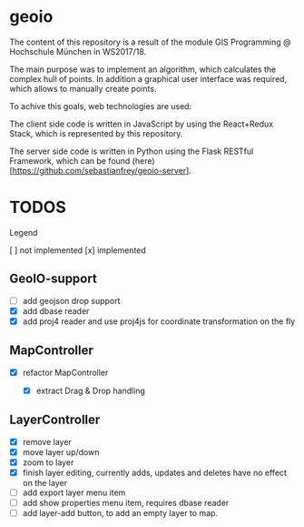 # geoio

The content of this repository is a result of the module GIS Programming @ Hochschule München in WS2017/18. 

The main purpose was to implement an algorithm, which calculates the complex hull of points. In addition a graphical user interface was required, which allows to manually create points.

To achive this goals, web technologies are used:

The client side code is written in JavaScript by using the React+Redux Stack, which is represented by this repository.

The server side code is written in Python using the Flask RESTful Framework, which can be found  (here)[https://github.com/sebastianfrey/geoio-server]. 


# TODOS

Legend

[ ] not implemented
[x] implemented

## GeoIO-support
- [ ] add geojson drop support
- [x] add dbase reader
- [x] add proj4 reader and use proj4js for coordinate transformation on the fly

## MapController
- [x] refactor MapController
  - [x] extract Drag & Drop handling


## LayerController
  - [x] remove layer
  - [x] move layer up/down
  - [x] zoom to layer
  - [x] finish layer editing, currently adds, updates and deletes have no effect on the layer
  - [ ] add export layer menu item
  - [ ] add show properties menu item, requires dbase reader
  - [ ] add layer-add button, to add an empty layer to map.
